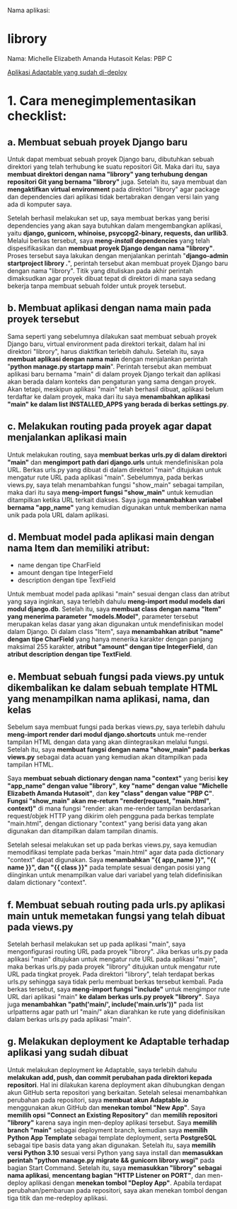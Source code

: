 Nama aplikasi:
# librory
Nama: Michelle Elizabeth Amanda Hutasoit
Kelas: PBP C

[Aplikasi Adaptable yang sudah di-deploy](https://librory.adaptable.app)

# 1. Cara menegimplementasikan checklist:
##    a. Membuat sebuah proyek Django baru
Untuk dapat membuat sebuah proyek Django baru, dibutuhkan sebuah direktori yang telah terhubung ke suatu repositori Git. Maka dari itu, saya **membuat direktori dengan nama "librory" yang terhubung dengan repositori Git yang bernama "librory"** juga. Setelah itu, saya membuat dan **mengaktifkan virtual environment** pada direktori "librory" agar package dan dependencies dari aplikasi tidak bertabrakan dengan versi lain yang ada di komputer saya.

Setelah berhasil melakukan set up, saya membuat berkas yang berisi dependencies yang akan saya butuhkan dalam mengembangkan aplikasi, yaitu **django, gunicorn, whinoise, psycopg2-binary, requests, dan urllib3**. Melalui berkas tersebut, saya **meng-_install_ dependencies** yang telah dispesifikasikan dan **membuat proyek Django dengan nama "librory"**. Proses tersebut saya lakukan dengan menjalankan perintah "**django-admin startproject librory .**", perintah tersebut akan membuat proyek Django baru dengan nama "librory". Titik yang dituliskan pada akhir perintah dimaksudkan agar proyek dibuat tepat di direktori di mana saya sedang bekerja tanpa membuat sebuah folder untuk proyek tersebut.

##    b. Membuat aplikasi dengan nama main pada proyek tersebut
Sama seperti yang sebelumnya dilakukan saat membuat sebuah proyek Django baru, virtual environment pada direktori terkait, dalam hal ini direktori "librory", harus diaktifkan terlebih dahulu. Setelah itu, saya **membuat aplikasi dengan nama main** dengan menjalankan perintah "**python manage.py startapp main**". Perintah tersebut akan membuat aplikasi baru bernama "main" di dalam proyek Django terkait dan aplikasi akan berada dalam konteks dan pengaturan yang sama dengan proyek. Akan tetapi, meskipun aplikasi "main" telah berhasil dibuat, aplikasi belum terdaftar ke dalam proyek, maka dari itu saya **menambahkan aplikasi "main" ke dalam list INSTALLED_APPS yang berada di berkas settings.py**.

##    c. Melakukan routing pada proyek agar dapat menjalankan aplikasi main
Untuk melakukan routing, saya **membuat berkas urls.py di dalam direktori "main"** dan **mengimport path dari django.urls** untuk mendefinisikan pola URL. Berkas urls.py yang dibuat di dalam direktori "main" ditujukan untuk mengatur rute URL pada aplikasi "main". Sebelumnya, pada berkas views.py, saya telah menambahkan fungsi "show_main" sebagai tampilan, maka dari itu saya **meng-import fungsi "show_main"** untuk kemudian ditampilkan ketika URL terkait diakses. Saya juga **menambahkan variabel bernama "app_name"** yang kemudian digunakan untuk memberikan nama unik pada pola URL dalam aplikasi. 

##    d. Membuat model pada aplikasi main dengan nama Item dan memiliki atribut:
- name dengan tipe CharField
- amount dengan tipe IntegerField
- description dengan tipe TextField

Untuk membuat model pada aplikasi "main" sesuai dengan class dan atribut yang saya inginkan, saya terlebih dahulu **meng-import modul models dari modul django.db**. Setelah itu, saya **membuat class dengan nama "Item" yang menerima parameter "models.Model"**, parameter tersebut merupakan kelas dasar yang akan digunakan untuk mendefinisikan model dalam Django. Di dalam class "Item", saya **menambahkan atribut "name" dengan tipe CharField** yang hanya menerika karakter dengan panjang maksimal 255 karakter, **atribut "amount" dengan tipe IntegerField**, dan **atribut description dengan tipe TextField**.

##    e. Membuat sebuah fungsi pada views.py untuk dikembalikan ke dalam sebuah template HTML yang menampilkan nama aplikasi, nama, dan kelas
Sebelum saya membuat fungsi pada berkas views.py, saya terlebih dahulu **meng-import render dari modul django.shortcuts** untuk me-render tampilan HTML dengan data yang akan diintegrasikan melalui fungsi. Setelah itu, saya **membuat fungsi dengan nama "show_main" pada berkas views.py** sebagai data acuan yang kemudian akan ditampilkan pada tampilan HTML. 

Saya **membuat sebuah dictionary dengan nama "context"** yang berisi **key "app_name" dengan value "librory"**, **key "name" dengan value "Michelle Elizabeth Amanda Hutasoit"**, dan **key "class" dengan value "PBP C"**. **Fungsi "show_main" akan me-return "render(request, "main.html", context)"** di mana fungsi "render: akan me-render tampilan berdasarkan request/objek HTTP yang dikirim oleh pengguna pada berkas template "main.html", dengan dictionary "context" yang berisi data yang akan digunakan dan ditampilkan dalam tampilan dinamis.

Setelah selesai melakukan set up pada berkas views.py, saya kemudian memodifikasi template pada berkas "main.html" agar data pada dictionary "context" dapat digunakan. Saya **menambahkan "{{ app_name }}", "{{ name }}", dan "{{ class }}"** pada template sesuai dengan posisi yang diinginkan untuk menampilkan value dari variabel yang telah didefinisikan dalam dictionary "context".

##    f. Membuat sebuah routing pada urls.py aplikasi main untuk memetakan fungsi yang telah dibuat pada views.py
Setelah berhasil melakukan set up pada aplikasi "main", saya mengonfigurasi routing URL pada proyek "librory". Jika berkas urls.py pada aplikasi "main" ditujukan untuk mengatur rute URL pada aplikasi "main", maka berkas urls.py pada proyek "librory" ditujukan untuk mengatur rute URL pada tingkat proyek. Pada direktori "librory", telah terdapat berkas urls.py sehingga saya tidak perlu membuat berkas tersebut kembali. Pada berkas tersebut, saya **meng-import fungsi "include"** untuk mengimpor rute URL dari aplikasi "main" **ke dalam berkas urls.py proyek "librory"**. Saya juga **menambahkan "path('main/', include('main.urls'))"** pada list urlpatterns agar path url "main/" akan diarahkan ke rute yang didefinisikan dalam berkas urls.py pada aplikasi "main".

##    g. Melakukan deployment ke Adaptable terhadap aplikasi yang sudah dibuat
Untuk melakukan deployment ke Adaptable, saya terlebih dahulu **melakukan add, push, dan commit perubahan pada direktori kepada repositori**. Hal ini dilakukan karena deployment akan dihubungkan dengan akun GitHub serta repositori yang berkaitan. Setelah selesai menambahkan perubahan pada repositori, saya **membuat akun Adaptable.io** menggunakan akun GitHub dan **menekan tombol "New App"**. Saya **memilih opsi "Connect an Existing Repository"** dan **memilih repositori "librory"** karena saya ingin men-deploy aplikasi tersebut. Saya **memilih branch "main"** sebagai deployment branch, kemudian saya **memilih Python App Template** sebagai template deployment, serta **PostgreSQL** sebagai tipe basis data yang akan digunakan. Setelah itu, saya **memilih versi Python 3.10** sesuai versi Python yang saya install dan **memasukkan perintah "python manage.py migrate && gunicorn librory.wsgi"** pada bagian Start Command. Setelah itu, saya **memasukkan "librory" sebagai nama aplikasi**, **mencentang bagian "HTTP Listener on PORT"**, dan men-deploy aplikasi dengan **menekan tombol "Deploy App"**. Apabila terdapat perubahan/pembaruan pada repositori, saya akan menekan tombol dengan tiga titik dan me-redeploy aplikasi.

